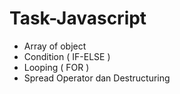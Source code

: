 # Task-Javascript
- Array of object
- Condition ( IF-ELSE )
- Looping ( FOR )
- Spread Operator dan Destructuring
